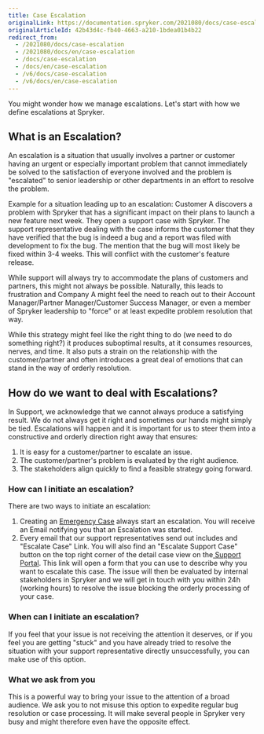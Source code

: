 ```yaml
---
title: Case Escalation
originalLink: https://documentation.spryker.com/2021080/docs/case-escalation
originalArticleId: 42b43d4c-fb40-4663-a210-1bdea01b4b22
redirect_from:
  - /2021080/docs/case-escalation
  - /2021080/docs/en/case-escalation
  - /docs/case-escalation
  - /docs/en/case-escalation
  - /v6/docs/case-escalation
  - /v6/docs/en/case-escalation
---
```


You might wonder how we manage escalations. Let's start with how we define escalations at Spryker.

## What is an Escalation?
An escalation is a situation that usually involves a partner or customer having an urgent or especially important problem that cannot immediately be solved to the satisfaction of everyone involved and the problem is "escalated" to senior leadership or other departments in an effort to resolve the problem.

Example for a situation leading up to an escalation:
Customer A discovers a problem with Spryker that has a significant impact on their plans to launch a new feature next week. They open a support case with Spryker. The support representative dealing with the case informs the customer that they have verified that the bug is indeed a bug and a report was filed with development to fix the bug. The mention that the bug will most likely be fixed within 3-4 weeks. This will conflict with the customer's feature release.

While support will always try to accommodate the plans of customers and partners, this might not always be possible. Naturally, this leads to frustration and Company A might feel the need to reach out to their Account Manager/Partner Manager/Customer Success Manager, or even a member of Spryker leadership to "force" or at least expedite problem resolution that way. 

While this strategy might feel like the right thing to do (we need to do something right?) it produces suboptimal results, at it consumes resources, nerves, and time. It also puts a strain on the relationship with the customer/partner and often introduces a great deal of emotions that can stand in the way of orderly resolution.

## How do we want to deal with Escalations?
In Support, we acknowledge that we cannot always produce a satisfying result. We do not always get it right and sometimes our hands might simply be tied. Escalations will happen and it is important for us to steer them into a constructive and orderly direction right away that ensures:
1. It is easy for a customer/partner to escalate an issue.
2. The customer/partner's problem is evaluated by the right audience.
3. The stakeholders align quickly to find a feasible strategy going forward.

### How can I initiate an escalation?
There are two ways to initiate an escalation:
1. Creating an [Emergency Case](/docs/scos/user/intro-to-spryker/support/how-to-use-the-support-portal.html#emergencies) always start an escalation. You will receive an Email notifying you that an Escalation was started.
2. Every email that our support representatives send out includes and "Escalate Case" Link. You will also find an "Escalate Support Case" button on the top right corner of the detail case view on the[ Support Portal](https://support.spryker.com). This link will open a form that you can use to describe why you want to escalate this case. The issue will then be evaluated by internal stakeholders in Spryker and we will get in touch with you within 24h (working hours) to resolve the issue blocking the orderly processing of your case.

### When can I initiate an escalation?
If you feel that your issue is not receiving the attention it deserves, or if you feel you are getting "stuck" and you have already tried to resolve the situation with your support representative directly unsuccessfully, you can make use of this option. 

### What we ask from you
This is a powerful way to bring your issue to the attention of a broad audience. We ask you to not misuse this option to expedite regular bug resolution or case processing. It will make several people in Spryker very busy and might therefore even have the opposite effect.

